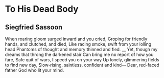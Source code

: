 # To His Dead Body
## Siegfried Sassoon
When roaring gloom surged inward and you cried,
Groping for friendly hands, and clutched, and died,
Like racing smoke, swift from your lolling head
Phantoms of thought and memory thinned and fled.
 __
Yet, though my dreams that throng the darkened stair
Can bring me no report of how you fare,
Safe quit of wars, I speed you on your way
Up lonely, glimmering fields to find new day,
Slow-rising, saintless, confident and kind—
Dear, red-faced father God who lit your mind.